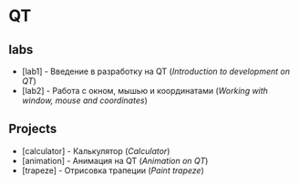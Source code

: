 # QT

## labs

- [lab1] - Введение в разработку на QT (_Introduction to development on QT_)
- [lab2] - Работа с окном, мышью и координатами (_Working with window, mouse and coordinates_)

## Projects

- [calculator] - Калькулятор (_Сalculator_)
- [animation] - Анимация на QT (_Animation on QT_)
- [trapeze] - Отрисовка трапеции (_Paint trapeze_)
